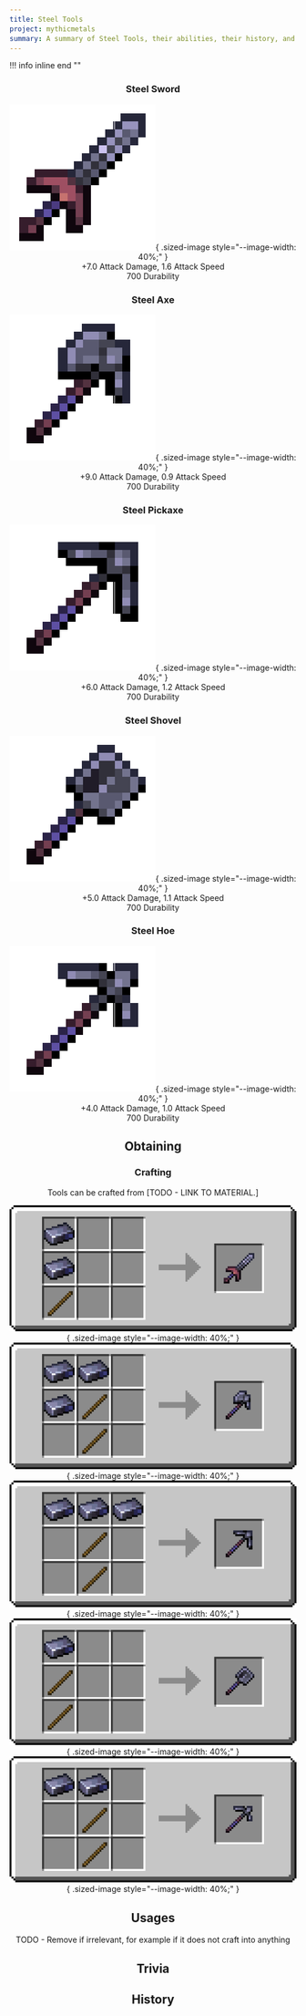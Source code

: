 ```yaml
---
title: Steel Tools
project: mythicmetals
summary: A summary of Steel Tools, their abilities, their history, and how to craft them.
---
```


!!! info inline end ""
    <center class=tooltip>
    <h3>**Steel Sword**</h3>
    ![WRITE ALT TEXT HERE](../../assets/mythicmetals/steel_sword.png){ .sized-image style="--image-width: 40%;" }<br>
    +7.0 Attack Damage, 1.6 Attack Speed<br>
    700 Durability<br>
    <h3>**Steel Axe**</h3>
    ![WRITE ALT TEXT HERE](../../assets/mythicmetals/steel_axe.png){ .sized-image style="--image-width: 40%;" }<br>
    +9.0 Attack Damage, 0.9 Attack Speed<br>
    700 Durability<br>
    <h3>**Steel Pickaxe**</h3>
    ![WRITE ALT TEXT HERE](../../assets/mythicmetals/steel_pickaxe.png){ .sized-image style="--image-width: 40%;" }<br>
    +6.0 Attack Damage, 1.2 Attack Speed<br>
    700 Durability<br>
    <h3>**Steel Shovel**</h3>
    ![WRITE ALT TEXT HERE](../../assets/mythicmetals/steel_shovel.png){ .sized-image style="--image-width: 40%;" }<br>
    +5.0 Attack Damage, 1.1 Attack Speed<br>
    700 Durability<br>
    <h3>**Steel Hoe**</h3>
    ![WRITE ALT TEXT HERE](../../assets/mythicmetals/steel_hoe.png){ .sized-image style="--image-width: 40%;" }<br>
    +4.0 Attack Damage, 1.0 Attack Speed<br>
    700 Durability<br>

## Obtaining

### Crafting

Tools can be crafted from [TODO - LINK TO MATERIAL.]

![Image of the recipe for Steel Sword](../../assets/mythicmetals/recipes/tools/steel_sword.png){ .sized-image style="--image-width: 40%;" }
![Image of the recipe for Steel Axe](../../assets/mythicmetals/recipes/tools/steel_axe.png){ .sized-image style="--image-width: 40%;" }
![Image of the recipe for Steel Pickaxe](../../assets/mythicmetals/recipes/tools/steel_pickaxe.png){ .sized-image style="--image-width: 40%;" }
![Image of the recipe for Steel Shovel](../../assets/mythicmetals/recipes/tools/steel_shovel.png){ .sized-image style="--image-width: 40%;" }
![Image of the recipe for Steel Hoe](../../assets/mythicmetals/recipes/tools/steel_hoe.png){ .sized-image style="--image-width: 40%;" }

## Usages

TODO - Remove if irrelevant, for example if it does not craft into anything

## Trivia

## History

